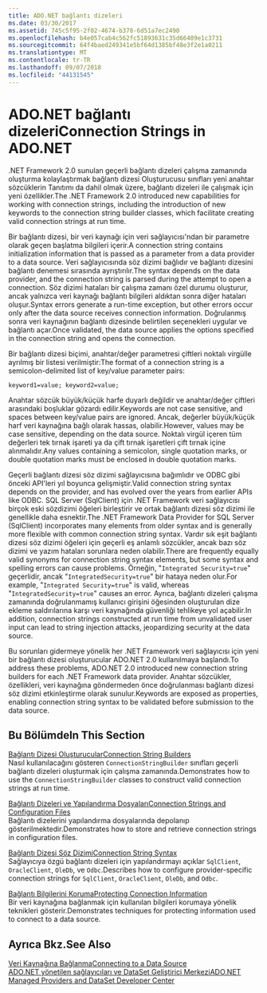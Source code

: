 ```yaml
---
title: ADO.NET bağlantı dizeleri
ms.date: 03/30/2017
ms.assetid: 745c5f95-2f02-4674-b378-6d51a7ec2490
ms.openlocfilehash: b4e057cab4c562fc51893631c35d66409e1c3731
ms.sourcegitcommit: 64f4baed249341e5bf64d1385bf48e3f2e1a0211
ms.translationtype: MT
ms.contentlocale: tr-TR
ms.lasthandoff: 09/07/2018
ms.locfileid: "44131545"
---
```

# <a name="connection-strings-in-adonet"></a><span data-ttu-id="41be4-102">ADO.NET bağlantı dizeleri</span><span class="sxs-lookup"><span data-stu-id="41be4-102">Connection Strings in ADO.NET</span></span>
<span data-ttu-id="41be4-103">.NET Framework 2.0 sunulan geçerli bağlantı dizeleri çalışma zamanında oluşturma kolaylaştırmak bağlantı dizesi Oluşturucusu sınıfları yeni anahtar sözcüklerin Tanıtımı da dahil olmak üzere, bağlantı dizeleri ile çalışmak için yeni özellikler.</span><span class="sxs-lookup"><span data-stu-id="41be4-103">The .NET Framework 2.0 introduced new capabilities for working with connection strings, including the introduction of new keywords to the connection string builder classes, which facilitate creating valid connection strings at run time.</span></span>  
  
 <span data-ttu-id="41be4-104">Bir bağlantı dizesi, bir veri kaynağı için veri sağlayıcısı'ndan bir parametre olarak geçen başlatma bilgileri içerir.</span><span class="sxs-lookup"><span data-stu-id="41be4-104">A connection string contains initialization information that is passed as a parameter from a data provider to a data source.</span></span> <span data-ttu-id="41be4-105">Veri sağlayıcısında söz dizimi bağlıdır ve bağlantı dizesini bağlantı denemesi sırasında ayrıştırılır.</span><span class="sxs-lookup"><span data-stu-id="41be4-105">The syntax depends on the data provider, and the connection string is parsed during the attempt to open a connection.</span></span> <span data-ttu-id="41be4-106">Söz dizimi hataları bir çalışma zamanı özel durumu oluşturur, ancak yalnızca veri kaynağı bağlantı bilgileri aldıktan sonra diğer hataları oluşur.</span><span class="sxs-lookup"><span data-stu-id="41be4-106">Syntax errors generate a run-time exception, but other errors occur only after the data source receives connection information.</span></span> <span data-ttu-id="41be4-107">Doğrulanmış sonra veri kaynağının bağlantı dizesinde belirtilen seçenekleri uygular ve bağlantı açar.</span><span class="sxs-lookup"><span data-stu-id="41be4-107">Once validated, the data source applies the options specified in the connection string and opens the connection.</span></span>  
  
 <span data-ttu-id="41be4-108">Bir bağlantı dizesi biçimi, anahtar/değer parametresi çiftleri noktalı virgülle ayrılmış bir listesi verilmiştir:</span><span class="sxs-lookup"><span data-stu-id="41be4-108">The format of a connection string is a semicolon-delimited list of key/value parameter pairs:</span></span>  
  
 `keyword1=value; keyword2=value;`  
  
 <span data-ttu-id="41be4-109">Anahtar sözcük büyük/küçük harfe duyarlı değildir ve anahtar/değer çiftleri arasındaki boşluklar gözardı edilir.</span><span class="sxs-lookup"><span data-stu-id="41be4-109">Keywords are not case sensitive, and spaces between key/value pairs are ignored.</span></span> <span data-ttu-id="41be4-110">Ancak, değerler büyük/küçük harf veri kaynağına bağlı olarak hassas, olabilir.</span><span class="sxs-lookup"><span data-stu-id="41be4-110">However, values may be case sensitive, depending on the data source.</span></span> <span data-ttu-id="41be4-111">Noktalı virgül içeren tüm değerleri tek tırnak işareti ya da çift tırnak işaretleri çift tırnak içine alınmalıdır.</span><span class="sxs-lookup"><span data-stu-id="41be4-111">Any values containing a semicolon, single quotation marks, or double quotation marks must be enclosed in double quotation marks.</span></span>  
  
 <span data-ttu-id="41be4-112">Geçerli bağlantı dizesi söz dizimi sağlayıcısına bağımlıdır ve ODBC gibi önceki API'leri yıl boyunca gelişmiştir.</span><span class="sxs-lookup"><span data-stu-id="41be4-112">Valid connection string syntax depends on the provider, and has evolved over the years from earlier APIs like ODBC.</span></span> <span data-ttu-id="41be4-113">SQL Server (SqlClient) için .NET Framework veri sağlayıcısı birçok eski sözdizimi öğeleri birleştirir ve ortak bağlantı dizesi söz dizimi ile genellikle daha esnektir.</span><span class="sxs-lookup"><span data-stu-id="41be4-113">The .NET Framework Data Provider for SQL Server (SqlClient) incorporates many elements from older syntax and is generally more flexible with common connection string syntax.</span></span> <span data-ttu-id="41be4-114">Vardır sık eşit bağlantı dizesi söz dizimi öğeleri için geçerli eş anlamlı sözcükler, ancak bazı söz dizimi ve yazım hataları sorunlara neden olabilir.</span><span class="sxs-lookup"><span data-stu-id="41be4-114">There are frequently equally valid synonyms for connection string syntax elements, but some syntax and spelling errors can cause problems.</span></span> <span data-ttu-id="41be4-115">Örneğin, "`Integrated Security=true`" geçerlidir, ancak "`IntegratedSecurity=true`" bir hataya neden olur.</span><span class="sxs-lookup"><span data-stu-id="41be4-115">For example, "`Integrated Security=true`" is valid, whereas "`IntegratedSecurity=true`" causes an error.</span></span> <span data-ttu-id="41be4-116">Ayrıca, bağlantı dizeleri çalışma zamanında doğrulanmamış kullanıcı girişini öğesinden oluşturulan dize ekleme saldırılarına karşı veri kaynağında güvenliği tehlikeye yol açabilir.</span><span class="sxs-lookup"><span data-stu-id="41be4-116">In addition, connection strings constructed at run time from unvalidated user input can lead to string injection attacks, jeopardizing security at the data source.</span></span>  
  
 <span data-ttu-id="41be4-117">Bu sorunları gidermeye yönelik her .NET Framework veri sağlayıcısı için yeni bir bağlantı dizesi oluşturucular ADO.NET 2.0 kullanılmaya başlandı.</span><span class="sxs-lookup"><span data-stu-id="41be4-117">To address these problems, ADO.NET 2.0 introduced new connection string builders for each .NET Framework data provider.</span></span> <span data-ttu-id="41be4-118">Anahtar sözcükler, özellikleri, veri kaynağına göndermeden önce doğrulanması bağlantı dizesi söz dizimi etkinleştirme olarak sunulur.</span><span class="sxs-lookup"><span data-stu-id="41be4-118">Keywords are exposed as properties, enabling connection string syntax to be validated before submission to the data source.</span></span>  
  
## <a name="in-this-section"></a><span data-ttu-id="41be4-119">Bu Bölümde</span><span class="sxs-lookup"><span data-stu-id="41be4-119">In This Section</span></span>  
 [<span data-ttu-id="41be4-120">Bağlantı Dizesi Oluşturucular</span><span class="sxs-lookup"><span data-stu-id="41be4-120">Connection String Builders</span></span>](../../../../docs/framework/data/adonet/connection-string-builders.md)  
 <span data-ttu-id="41be4-121">Nasıl kullanılacağını gösteren `ConnectionStringBuilder` sınıfları geçerli bağlantı dizeleri oluşturmak için çalışma zamanında.</span><span class="sxs-lookup"><span data-stu-id="41be4-121">Demonstrates how to use the `ConnectionStringBuilder` classes to construct valid connection strings at run time.</span></span>  
  
 [<span data-ttu-id="41be4-122">Bağlantı Dizeleri ve Yapılandırma Dosyaları</span><span class="sxs-lookup"><span data-stu-id="41be4-122">Connection Strings and Configuration Files</span></span>](../../../../docs/framework/data/adonet/connection-strings-and-configuration-files.md)  
 <span data-ttu-id="41be4-123">Bağlantı dizelerini yapılandırma dosyalarında depolanıp gösterilmektedir.</span><span class="sxs-lookup"><span data-stu-id="41be4-123">Demonstrates how to store and retrieve connection strings in configuration files.</span></span>  
  
 [<span data-ttu-id="41be4-124">Bağlantı Dizesi Söz Dizimi</span><span class="sxs-lookup"><span data-stu-id="41be4-124">Connection String Syntax</span></span>](../../../../docs/framework/data/adonet/connection-string-syntax.md)  
 <span data-ttu-id="41be4-125">Sağlayıcıya özgü bağlantı dizeleri için yapılandırmayı açıklar `SqlClient`, `OracleClient`, `OleDb`, ve `Odbc`.</span><span class="sxs-lookup"><span data-stu-id="41be4-125">Describes how to configure provider-specific connection strings for `SqlClient`, `OracleClient`, `OleDb`, and `Odbc`.</span></span>  
  
 [<span data-ttu-id="41be4-126">Bağlantı Bilgilerini Koruma</span><span class="sxs-lookup"><span data-stu-id="41be4-126">Protecting Connection Information</span></span>](../../../../docs/framework/data/adonet/protecting-connection-information.md)  
 <span data-ttu-id="41be4-127">Bir veri kaynağına bağlanmak için kullanılan bilgileri korumaya yönelik teknikleri gösterir.</span><span class="sxs-lookup"><span data-stu-id="41be4-127">Demonstrates techniques for protecting information used to connect to a data source.</span></span>  
  
## <a name="see-also"></a><span data-ttu-id="41be4-128">Ayrıca Bkz.</span><span class="sxs-lookup"><span data-stu-id="41be4-128">See Also</span></span>  
 [<span data-ttu-id="41be4-129">Veri Kaynağına Bağlanma</span><span class="sxs-lookup"><span data-stu-id="41be4-129">Connecting to a Data Source</span></span>](/cpp/data/odbc/connecting-to-a-data-source)  
 [<span data-ttu-id="41be4-130">ADO.NET yönetilen sağlayıcıları ve DataSet Geliştirici Merkezi</span><span class="sxs-lookup"><span data-stu-id="41be4-130">ADO.NET Managed Providers and DataSet Developer Center</span></span>](https://go.microsoft.com/fwlink/?LinkId=217917)
